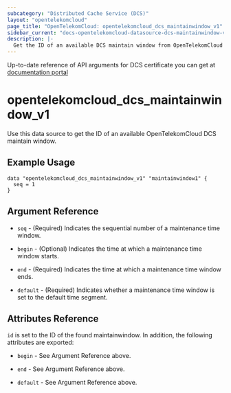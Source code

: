 ```yaml
---
subcategory: "Distributed Cache Service (DCS)"
layout: "opentelekomcloud"
page_title: "OpenTelekomCloud: opentelekomcloud_dcs_maintainwindow_v1"
sidebar_current: "docs-opentelekomcloud-datasource-dcs-maintainwindow-v1"
description: |-
  Get the ID of an available DCS maintain window from OpenTelekomCloud
---
```


Up-to-date reference of API arguments for DCS certificate you can get at
[documentation portal](https://docs.otc.t-systems.com/distributed-cache-service/api-ref/apis_v2_recommended/other_apis/listing_maintenance_time_windows.html)

# opentelekomcloud_dcs_maintainwindow_v1

Use this data source to get the ID of an available OpenTelekomCloud DCS maintain window.

## Example Usage

```hcl
data "opentelekomcloud_dcs_maintainwindow_v1" "maintainwindow1" {
  seq = 1
}
```

## Argument Reference

* `seq` - (Required) Indicates the sequential number of a maintenance time window.

* `begin` - (Optional) Indicates the time at which a maintenance time window starts.

* `end` - (Required) Indicates the time at which a maintenance time window ends.

* `default` - (Required) Indicates whether a maintenance time window is set to the default time segment.

## Attributes Reference

`id` is set to the ID of the found maintainwindow. In addition, the following attributes are exported:

* `begin` - See Argument Reference above.

* `end` - See Argument Reference above.

* `default` - See Argument Reference above.

